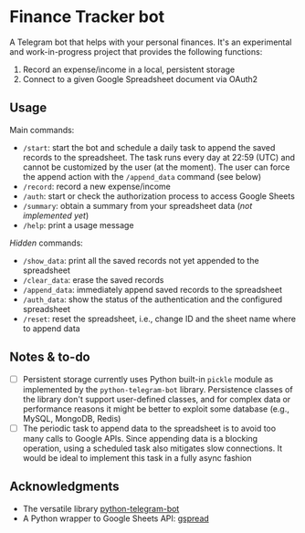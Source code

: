 # Finance Tracker bot

A Telegram bot that helps with your personal finances. It's an experimental and work-in-progress project that provides the following functions:

1. Record an expense/income in a local, persistent storage
2. Connect to a given Google Spreadsheet document via OAuth2

## Usage

Main commands:

- `/start`: start the bot and schedule a daily task to append the saved records to the spreadsheet. The task runs every day at 22:59 (UTC) and cannot be customized by the user (at the moment). The user can force the append action with the `/append_data` command (see below)
- `/record`: record a new expense/income
- `/auth`: start or check the authorization process to access Google Sheets
- `/summary`: obtain a summary from your spreadsheet data (*not implemented yet*)
- `/help`: print a usage message

*Hidden* commands:

- `/show_data`: print all the saved records not yet appended to the spreadsheet
- `/clear_data`: erase the saved records
- `/append_data`: immediately append saved records to the spreadsheet
- `/auth_data`: show the status of the authentication and the configured spreadsheet
- `/reset`: reset the spreadsheet, i.e., change ID and the sheet name where to append data

## Notes & to-do

- [ ] Persistent storage currently uses Python built-in `pickle` module as implemented by the `python-telegram-bot` library. Persistence classes of the library don't support user-defined classes, and for complex data or performance reasons it might be better to exploit some database (e.g., MySQL, MongoDB, Redis)
- [ ] The periodic task to append data to the spreadsheet is to avoid too many calls to Google APIs. Since appending data is a blocking operation, using a scheduled task also mitigates slow connections. It would be ideal to implement this task in a fully async fashion

## Acknowledgments

- The versatile library [python-telegram-bot](https://github.com/python-telegram-bot/python-telegram-bot)
- A Python wrapper to Google Sheets API: [gspread](https://github.com/burnash/gspread)